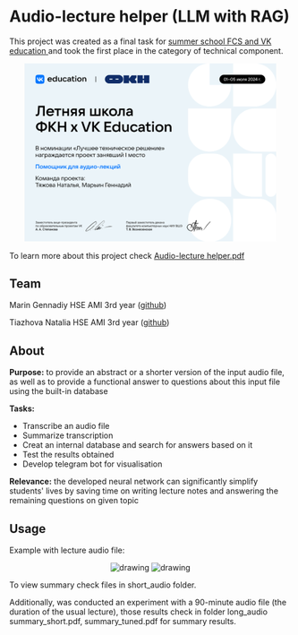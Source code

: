 # Audio-lecture helper (LLM with RAG)

This project was created as a final task for [summer school FCS and VK education ](https://www.hse.ru/org/hse/120026365/news/943030488.html)  and took the first place in the category of technical component.

<p align="center">
<img src="https://github.com/gennadiymarin/audio-lecture_helper/blob/main/certificate.png" alt="drawing" width="450"/> 
</p>

To learn more about this project check [Audio-lecture helper.pdf](https://github.com/gennadiymarin/hse-vk_llm/blob/main/Audio-lecture%20helper.pdf)

## Team

Marin Gennadiy HSE AMI 3rd year ([github](https://github.com/gennadiymarin))

Tiazhova Natalia HSE AMI 3rd year ([github](https://github.com/ntyazh))

## About

**Purpose:** to provide  an  abstract  or  a  shorter  version of the  input  audio file,  as  well as to provide a functional  answer  to  questions  about  this  input  file  using the built-in database

**Tasks:**
-  Transcribe an audio file 
-  Summarize transcription 
-  Creat an internal database and search for answers based on it 
-  Test the results obtained  
-  Develop telegram bot for visualisation 

**Relevance:** the developed  neural  network  can  significantly  simplify  students' lives by saving  time  on  writing  lecture notes and  answering  the  remaining  questions on given topic

## Usage

Example with lecture audio file:
<p align="center">
<img src="https://github.com/gennadiymarin/hse-vk_llm/blob/main/short_audio/1.png" alt="drawing" width="450"/> 
<img src="https://github.com/gennadiymarin/hse-vk_llm/blob/main/short_audio/2.png" alt="drawing" width="450"/>
</p>

To view summary check files in short_audio folder. 

Additionally, was conducted an experiment with a 90-minute audio file (the duration of the usual lecture), those results check in folder long_audio summary_short.pdf, summary_tuned.pdf for summary results.
